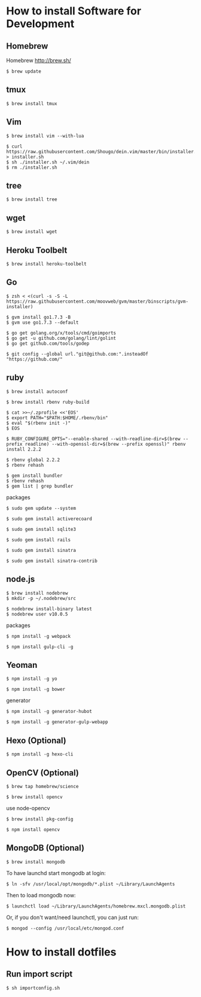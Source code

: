 # How to install Software for Development

## Homebrew

Homebrew
http://brew.sh/

```
$ brew update
```

## tmux

```
$ brew install tmux
```

## Vim

```
$ brew install vim --with-lua

$ curl https://raw.githubusercontent.com/Shougo/dein.vim/master/bin/installer.sh > installer.sh
$ sh ./installer.sh ~/.vim/dein
$ rm ./installer.sh
```

## tree 

```
$ brew install tree
```

## wget

```
$ brew install wget
```

## Heroku Toolbelt

```
$ brew install heroku-toolbelt
```

## Go

```
$ zsh < <(curl -s -S -L https://raw.githubusercontent.com/moovweb/gvm/master/binscripts/gvm-installer)

$ gvm install go1.7.3 -B
$ gvm use go1.7.3 --default

$ go get golang.org/x/tools/cmd/goimports
$ go get -u github.com/golang/lint/golint
$ go get github.com/tools/godep

$ git config --global url."git@github.com:".insteadOf "https://github.com/"
```

## ruby
```
$ brew install autoconf

$ brew install rbenv ruby-build

$ cat >>~/.zprofile <<'EOS'
$ export PATH="$PATH:$HOME/.rbenv/bin"
$ eval "$(rbenv init -)"
$ EOS

$ RUBY_CONFIGURE_OPTS="--enable-shared --with-readline-dir=$(brew --prefix readline) --with-openssl-dir=$(brew --prefix openssl)" rbenv install 2.2.2

$ rbenv global 2.2.2
$ rbenv rehash

$ gem install bundler
$ rbenv rehash
$ gem list | grep bundler
```
packages
```
$ sudo gem update --system

$ sudo gem install activerecoard

$ sudo gem install sqlite3

$ sudo gem install rails

$ sudo gem install sinatra

$ sudo gem install sinatra-contrib
```

## node.js

```
$ brew install nodebrew
$ mkdir -p ~/.nodebrew/src

$ nodebrew install-binary latest
$ nodebrew user v10.0.5
```

packages
```
$ npm install -g webpack

$ npm install gulp-cli -g
```


## Yeoman

```
$ npm install -g yo

$ npm install -g bower
```

generator
```
$ npm install -g generator-hubot

$ npm install -g generator-gulp-webapp
```


## Hexo (Optional)

```
$ npm install -g hexo-cli
```

## OpenCV (Optional)

```
$ brew tap homebrew/science

$ brew install opencv
```

use node-opencv
```
$ brew install pkg-config

$ npm install opencv
```

## MongoDB (Optional)

```
$ brew install mongodb
```

To have launchd start mongodb at login:
```
$ ln -sfv /usr/local/opt/mongodb/*.plist ~/Library/LaunchAgents
```

Then to load mongodb now:
```
$ launchctl load ~/Library/LaunchAgents/homebrew.mxcl.mongodb.plist
```

Or, if you don't want/need launchctl, you can just run:
```
$ mongod --config /usr/local/etc/mongod.conf
```

# How to install dotfiles

## Run import script

```
$ sh importconfig.sh
```

